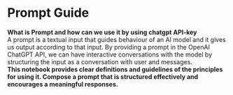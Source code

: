 # <strong> Prompt Guide </strong>
 <strong> What is Prompt and how can we use it by using chatgpt API-key </strong>
 <br>
 A prompt is a textual input that guides  behaviour of an AI model and it gives us output according to that input. By providing a prompt in the OpenAI ChatGPT API, we  can have interactive conversations  with the model by structuring the input as a conversation with user and  messages.<br>
 <strong> This notebook provides clear definitions and guidelines of the principles for using it. Compose a prompt that is structured effectively and encourages a meaningful responses.
</strong><br>
